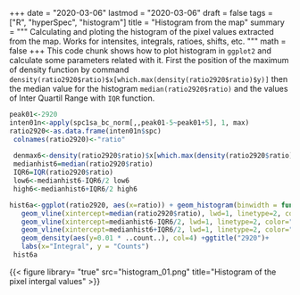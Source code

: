 +++
date = "2020-03-06"
lastmod = "2020-03-06"
draft = false
tags = ["R", "hyperSpec", "histogram"]
title = "Histogram from the map"
summary = """
Calculating and ploting the histogram of the pixel values extracted from the map. Works for intensites, integrals, ratioes, shifts, etc.
"""
math = false
+++
This code chunk shows how to plot histogram in `ggplot2` and calculate some parameters related with it. First the position of the maximum of density function by command `density(ratio2920$ratio)$x[which.max(density(ratio2920$ratio)$y)]` then the median value for the histogram `median(ratio2920$ratio)` and the values of Inter Quartil Range with `IQR` function.


```r
peak01<-2920
inten01n<-apply(spc1sa_bc_norm[,,peak01-5~peak01+5], 1, max)
ratio2920<-as.data.frame(inten01n$spc)
 colnames(ratio2920)<-"ratio"
 
 denmax6<-density(ratio2920$ratio)$x[which.max(density(ratio2920$ratio)$y)]
 medianhist6=median(ratio2920$ratio) 
 IQR6=IQR(ratio2920$ratio) 
 low6<-medianhist6-IQR6/2 low6
 high6<-medianhist6+IQR6/2 high6

hist6a<-ggplot(ratio2920, aes(x=ratio)) + geom_histogram(binwidth = function(x) 2 * IQR(x) / (length(x)^(1/3))) +
   geom_vline(xintercept=median(ratio2920$ratio), lwd=1, linetype=2, color="red")+
   geom_vline(xintercept=medianhist6-IQR6/2, lwd=1, linetype=2, color="grey")+
   geom_vline(xintercept=medianhist6+IQR6/2, lwd=1, linetype=2, color="grey")+
   geom_density(aes(y=0.01 * ..count..), col=4) +ggtitle("2920")+
   labs(x="Integral", y = "Counts")
 hist6a

```


{{< figure library= "true" src="histogram_01.png" title="Histogram of the pixel intergal values" >}}
